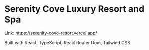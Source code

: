# Serenity Cove Luxury Resort and Spa

Link: https://serenity-cove-resort.vercel.app/

Built with React, TypeScript, React Router Dom, Tailwind CSS.
